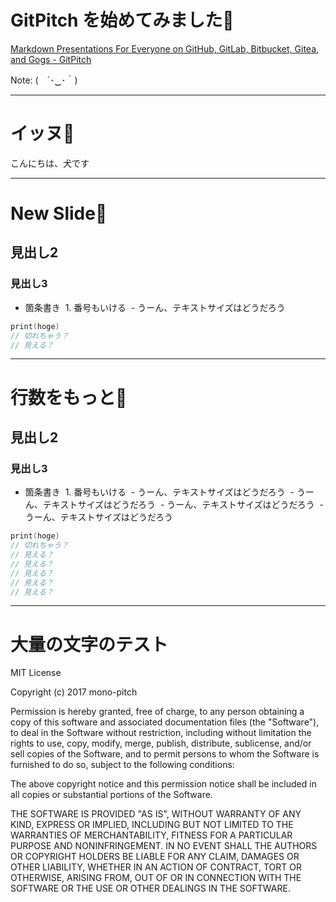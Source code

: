 # GitPitch を始めてみました🙋

[Markdown Presentations For Everyone on GitHub, GitLab, Bitbucket, Gitea, and Gogs - GitPitch](https://gitpitch.com/)


Note:
(　´･‿･｀)


---


# イッヌ🐶

こんにちは、犬です

---

# New Slide🐶

## 見出し2
### 見出し3

- 箇条書き
  1. 番号もいける
  - うーん、テキストサイズはどうだろう
  
```swift
print(hoge)
// 切れちゃう？
// 見える？
```

---

# 行数をもっと🐶

## 見出し2
### 見出し3

- 箇条書き
  1. 番号もいける
  - うーん、テキストサイズはどうだろう
  - うーん、テキストサイズはどうだろう
  - うーん、テキストサイズはどうだろう
  - うーん、テキストサイズはどうだろう
  
```swift
print(hoge)
// 切れちゃう？
// 見える？
// 見える？
// 見える？
// 見える？
// 見える？
```

---

# 大量の文字のテスト

MIT License

Copyright (c) 2017 mono-pitch

Permission is hereby granted, free of charge, to any person obtaining a copy
of this software and associated documentation files (the "Software"), to deal
in the Software without restriction, including without limitation the rights
to use, copy, modify, merge, publish, distribute, sublicense, and/or sell
copies of the Software, and to permit persons to whom the Software is
furnished to do so, subject to the following conditions:

The above copyright notice and this permission notice shall be included in all
copies or substantial portions of the Software.

THE SOFTWARE IS PROVIDED "AS IS", WITHOUT WARRANTY OF ANY KIND, EXPRESS OR
IMPLIED, INCLUDING BUT NOT LIMITED TO THE WARRANTIES OF MERCHANTABILITY,
FITNESS FOR A PARTICULAR PURPOSE AND NONINFRINGEMENT. IN NO EVENT SHALL THE
AUTHORS OR COPYRIGHT HOLDERS BE LIABLE FOR ANY CLAIM, DAMAGES OR OTHER
LIABILITY, WHETHER IN AN ACTION OF CONTRACT, TORT OR OTHERWISE, ARISING FROM,
OUT OF OR IN CONNECTION WITH THE SOFTWARE OR THE USE OR OTHER DEALINGS IN THE
SOFTWARE.

